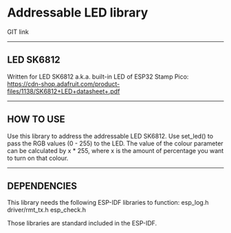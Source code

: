 # Addressable LED library

GIT link

-------------------------------
LED SK6812
-------------------------------
Written for LED SK6812 a.k.a. built-in LED of ESP32 Stamp Pico:
https://cdn-shop.adafruit.com/product-files/1138/SK6812+LED+datasheet+.pdf

-------------------------------
HOW TO USE
-------------------------------
Use this library to address the addressable LED SK6812.
Use set_led() to pass the RGB values (0 - 255) to the LED. The value of the colour parameter can be calculated by x * 255, where x is the amount of percentage you want to turn on that colour.

-------------------------------
DEPENDENCIES
-------------------------------
This library needs the following ESP-IDF libraries to function:
esp_log.h
driver/rmt_tx.h
esp_check.h

Those libraries are standard included in the ESP-IDF.